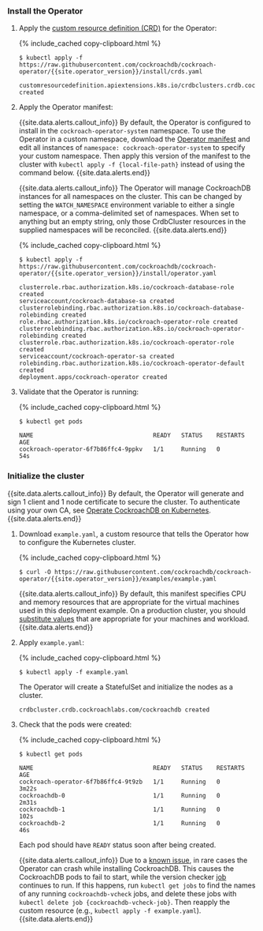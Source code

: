 ### Install the Operator

1. Apply the [custom resource definition (CRD)](https://kubernetes.io/docs/concepts/extend-kubernetes/api-extension/custom-resources/#customresourcedefinitions) for the Operator:

    {% include_cached copy-clipboard.html %}
    ~~~ shell
    $ kubectl apply -f https://raw.githubusercontent.com/cockroachdb/cockroach-operator/{{site.operator_version}}/install/crds.yaml
    ~~~

    ~~~
    customresourcedefinition.apiextensions.k8s.io/crdbclusters.crdb.cockroachlabs.com created
    ~~~

1. Apply the Operator manifest:

    {{site.data.alerts.callout_info}}
    By default, the Operator is configured to install in the `cockroach-operator-system` namespace. To use the Operator
    in a custom namespace, download the [Operator
    manifest](https://github.com/cockroachdb/cockroach-operator/blob/{{site.operator_version}}/manifests/operator.yaml)
    and edit all instances of `namespace: cockroach-operator-system` to specify your custom namespace. Then apply this
    version of the manifest to the cluster with `kubectl apply -f {local-file-path}` instead of using the command below.
    {{site.data.alerts.end}}

    {{site.data.alerts.callout_info}}
    The Operator will manage CockroachDB instances for all namespaces on the cluster. This can be changed by setting the
    `WATCH_NAMESPACE` environment variable to either a single namespace, or a comma-delimited set of namespaces.  When
    set to anything but an empty string, only those CrdbCluster resources in the supplied namespaces will be reconciled.
    {{site.data.alerts.end}}

    {% include_cached copy-clipboard.html %}
    ~~~ shell
    $ kubectl apply -f https://raw.githubusercontent.com/cockroachdb/cockroach-operator/{{site.operator_version}}/install/operator.yaml
    ~~~

    ~~~
    clusterrole.rbac.authorization.k8s.io/cockroach-database-role created
    serviceaccount/cockroach-database-sa created
    clusterrolebinding.rbac.authorization.k8s.io/cockroach-database-rolebinding created
    role.rbac.authorization.k8s.io/cockroach-operator-role created
    clusterrolebinding.rbac.authorization.k8s.io/cockroach-operator-rolebinding created
    clusterrole.rbac.authorization.k8s.io/cockroach-operator-role created
    serviceaccount/cockroach-operator-sa created
    rolebinding.rbac.authorization.k8s.io/cockroach-operator-default created
    deployment.apps/cockroach-operator created
    ~~~

1. Validate that the Operator is running:

    {% include_cached copy-clipboard.html %}
    ~~~ shell
    $ kubectl get pods
    ~~~

    ~~~
    NAME                                  READY   STATUS    RESTARTS   AGE
    cockroach-operator-6f7b86ffc4-9ppkv   1/1     Running   0          54s
    ~~~

### Initialize the cluster

{{site.data.alerts.callout_info}}
By default, the Operator will generate and sign 1 client and 1 node certificate to secure the cluster. To authenticate using your own CA, see [Operate CockroachDB on Kubernetes](operate-cockroachdb-kubernetes.html#use-a-custom-ca).
{{site.data.alerts.end}}

1. Download `example.yaml`, a custom resource that tells the Operator how to configure the Kubernetes cluster.

    {% include_cached copy-clipboard.html %}
    ~~~ shell
    $ curl -O https://raw.githubusercontent.com/cockroachdb/cockroach-operator/{{site.operator_version}}/examples/example.yaml
    ~~~

    {{site.data.alerts.callout_info}}
    By default, this manifest specifies CPU and memory resources that are appropriate for the virtual machines used in this deployment example. On a production cluster, you should [substitute values](operate-cockroachdb-kubernetes.html#allocate-resources) that are appropriate for your machines and workload.
    {{site.data.alerts.end}}

1. Apply `example.yaml`:

    {% include_cached copy-clipboard.html %}
    ~~~ shell
    $ kubectl apply -f example.yaml
    ~~~

    The Operator will create a StatefulSet and initialize the nodes as a cluster.

    ~~~
    crdbcluster.crdb.cockroachlabs.com/cockroachdb created
    ~~~

1. Check that the pods were created:

    {% include_cached copy-clipboard.html %}
    ~~~ shell
    $ kubectl get pods
    ~~~

    ~~~
    NAME                                  READY   STATUS    RESTARTS   AGE
    cockroach-operator-6f7b86ffc4-9t9zb   1/1     Running   0          3m22s
    cockroachdb-0                         1/1     Running   0          2m31s
    cockroachdb-1                         1/1     Running   0          102s
    cockroachdb-2                         1/1     Running   0          46s
    ~~~

    Each pod should have `READY` status soon after being created.

    {{site.data.alerts.callout_info}}
    Due to a [known issue](https://github.com/cockroachdb/cockroach-operator/issues/575), in rare cases the Operator can crash while installing CockroachDB. This causes the CockroachDB pods to fail to start, while the version checker [job](https://kubernetes.io/docs/concepts/workloads/controllers/job/) continues to run. If this happens, run `kubectl get jobs` to find the names of any running `cockroachdb-vcheck` jobs, and delete these jobs with `kubectl delete job {cockroachdb-vcheck-job}`. Then reapply the custom resource (e.g., `kubectl apply -f example.yaml`).
    {{site.data.alerts.end}}
